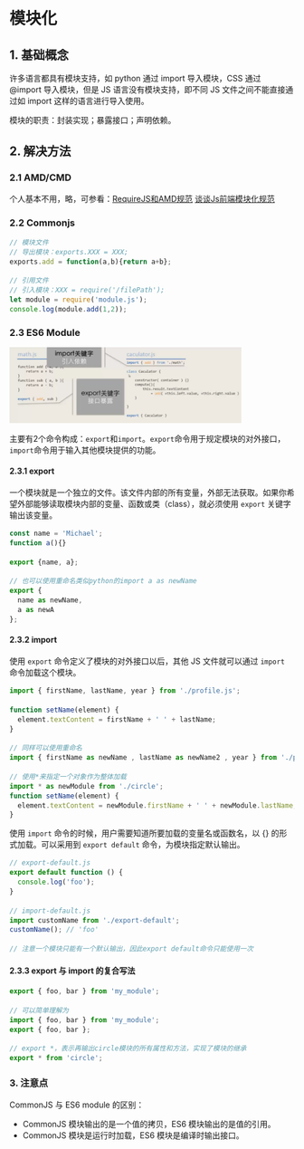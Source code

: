 # 模块化

## 1. 基础概念

许多语言都具有模块支持，如 python 通过 import 导入模块，CSS 通过 @import 导入模块，但是 JS 语言没有模块支持，即不同 JS 文件之间不能直接通过如 import 这样的语言进行导入使用。

模块的职责：封装实现；暴露接口；声明依赖。

## 2. 解决方法

### 2.1 AMD/CMD

个人基本不用，略，可参看：[RequireJS和AMD规范](https://www.cnblogs.com/ghw0501/p/4796922.html) [谈谈Js前端模块化规范](https://segmentfault.com/a/1190000015991869)

### 2.2 Commonjs

```javascript
// 模块文件
// 导出模块：exports.XXX = XXX;
exports.add = function(a,b){return a+b};

// 引用文件
// 引入模块：XXX = require('/filePath');
let module = require('module.js');
console.log(module.add(1,2));
```

### 2.3 ES6 Module

<img src="./img/pic13.png" style="zoom:40%;" />

主要有2个命令构成：`export`和`import`。`export`命令用于规定模块的对外接口，`import`命令用于输入其他模块提供的功能。

#### 2.3.1 export

一个模块就是一个独立的文件。该文件内部的所有变量，外部无法获取。如果你希望外部能够读取模块内部的变量、函数或类（class），就必须使用 `export` 关键字输出该变量。

```javascript
const name = 'Michael';
function a(){}

export {name, a};

// 也可以使用重命名类似python的import a as newName
export {
  name as newName,
  a as newA
};
```

#### 2.3.2 import

使用 `export` 命令定义了模块的对外接口以后，其他 JS 文件就可以通过 `import` 命令加载这个模块。

```javascript
import { firstName, lastName, year } from './profile.js';

function setName(element) {
  element.textContent = firstName + ' ' + lastName;
}

// 同样可以使用重命名
import { firstName as newName , lastName as newName2 , year } from './profile.js';

// 使用*来指定一个对象作为整体加载
import * as newModule from './circle';
function setName(element) {
  element.textContent = newModule.firstName + ' ' + newModule.lastName;
}
```

使用 `import` 命令的时候，用户需要知道所要加载的变量名或函数名，以 {} 的形式加载。可以采用到 `export default` 命令，为模块指定默认输出。

```javascript
// export-default.js
export default function () {
  console.log('foo');
}

// import-default.js
import customName from './export-default';
customName(); // 'foo'

// 注意一个模块只能有一个默认输出，因此export default命令只能使用一次
```

#### 2.3.3 export 与 import 的复合写法 

```javascript
export { foo, bar } from 'my_module';

// 可以简单理解为
import { foo, bar } from 'my_module';
export { foo, bar };

// export *，表示再输出circle模块的所有属性和方法，实现了模块的继承
export * from 'circle';
```

### 3. 注意点

CommonJS 与 ES6 module 的区别：

- CommonJS 模块输出的是一个值的拷贝，ES6 模块输出的是值的引用。
- CommonJS 模块是运行时加载，ES6 模块是编译时输出接口。
